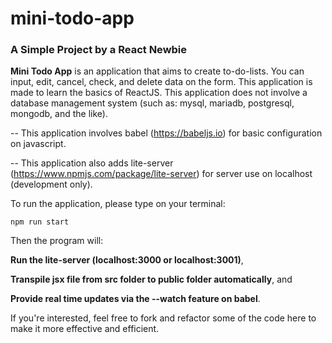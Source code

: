 # mini-todo-app
### A Simple Project by a React Newbie


**Mini Todo App** is an application that aims to create to-do-lists. You can input, edit, cancel, check, and delete data on the form.
This application is made to learn the basics of ReactJS. This application does not involve a database management system (such as: mysql, mariadb, postgresql, mongodb, and the like).


-- This application involves babel (https://babeljs.io) for basic configuration on javascript. 

-- This application also adds lite-server (https://www.npmjs.com/package/lite-server) for server use on localhost (development only).



To run the application, please type on your terminal:

`npm run start`

Then the program will:

  **Run the lite-server (localhost:3000 or localhost:3001)**,
  
  **Transpile jsx file from src folder to public folder automatically**, and 
  
  **Provide real time updates via the --watch feature on babel**.


If you're interested, feel free to fork and refactor some of the code here to make it more effective and efficient.
